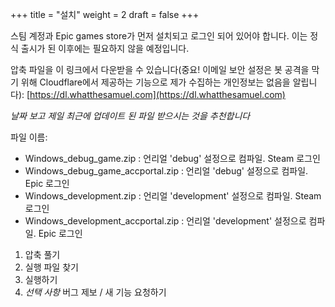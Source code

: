 +++
title = "설치"
weight = 2
draft = false
+++
    
스팀 계정과 Epic games store가 먼저 설치되고 로그인 되어 있어야 합니다. 이는 정식 출시가 된 이후에는 필요하지 않을 예정입니다.
     
압축 파일을 이 링크에서 다운받을 수 있습니다(중요! 이메일 보안 설정은 봇 공격을 막기 위해 Cloudflare에서 제공하는 기능으로 제가 수집하는 개인정보는 없음을 알립니다): [https://dl.whatthesamuel.com](https://dl.whatthesamuel.com)    
     
*날짜 보고 제일 최근에 업데이트 된 파일 받으시는 것을 추천합니다*
    
파일 이름:
- Windows_debug_game.zip : 언리얼 'debug' 설정으로 컴파일. Steam 로그인
- Windows_debug_game_accportal.zip : 언리얼 'debug' 설정으로 컴파일. Epic 로그인
- Windows_development.zip : 언리얼 'development' 설정으로 컴파일. Steam 로그인
- Windows_development_accportal.zip : 언리얼 'development' 설정으로 컴파일. Epic 로그인

1. 압축 풀기
2. 실행 파일 찾기
3. 실행하기
4. *선택 사항* 버그 제보 / 새 기능 요청하기